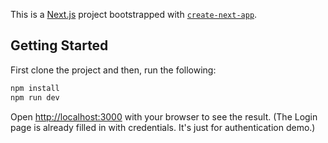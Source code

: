 This is a [Next.js](https://nextjs.org/) project bootstrapped with [`create-next-app`](https://github.com/vercel/next.js/tree/canary/packages/create-next-app).

## Getting Started

First clone the project and then, run the following:

```bash
npm install
npm run dev

```

Open [http://localhost:3000](http://localhost:3000) with your browser to see the result.
(The Login page is already filled in with credentials. It's just for authentication demo.)
